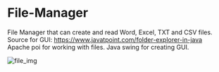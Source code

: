 # File-Manager
File Manager that can create and read Word, Excel, TXT and CSV files.<br> Source for GUI: https://www.javatpoint.com/folder-explorer-in-java 
<br>Apache poi for working with files. Java swing for creating GUI.


![file_img](https://user-images.githubusercontent.com/105244761/206926846-d5bb438a-376c-4f93-952f-4d2402998345.jpg)
